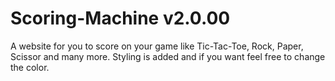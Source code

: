 # Scoring-Machine v2.0.00
A website for you to score on your game like Tic-Tac-Toe, Rock, Paper, Scissor and many more. Styling is added and if you want feel free to change the color.
